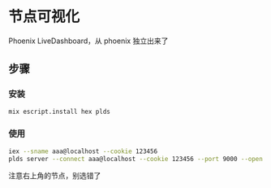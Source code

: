 # 节点可视化

Phoenix LiveDashboard，从 phoenix 独立出来了

## 步骤

### 安装

```sh
mix escript.install hex plds
```

### 使用

```sh
iex --sname aaa@localhost --cookie 123456
plds server --connect aaa@localhost --cookie 123456 --port 9000 --open
```

注意右上角的节点，别选错了
